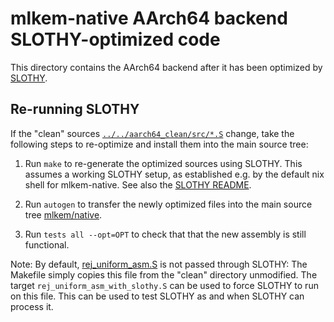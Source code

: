 [//]: # (SPDX-License-Identifier: CC-BY-4.0)

# mlkem-native AArch64 backend SLOTHY-optimized code

This directory contains the AArch64 backend after it has been optimized by [SLOTHY](https://github.com/slothy-optimizer/slothy/).

## Re-running SLOTHY

If the "clean" sources [`../../aarch64_clean/src/*.S`](../../aarch64_clean/src/) change, take the following steps to re-optimize and install them into the main source tree:

1. Run `make` to re-generate the optimized sources using SLOTHY. This assumes a working SLOTHY setup, as established e.g. by the default nix shell for mlkem-native. See also the [SLOTHY README](https://github.com/slothy-optimizer/slothy/).

2. Run `autogen` to transfer the newly optimized files into the main source tree [mlkem/native](../../../mlkem/native).

3. Run `tests all --opt=OPT` to check that that the new assembly is still functional.

Note: By default, [rej_uniform_asm.S](rej_uniform_asm.S) is not passed through SLOTHY: The Makefile simply copies this file from the "clean" directory unmodified. The target `rej_uniform_asm_with_slothy.S` can be used to force SLOTHY to run on this file. This can be used to test SLOTHY as and when SLOTHY can process it.
